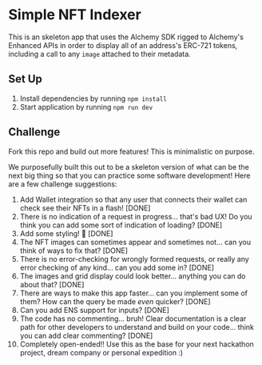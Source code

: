 # Simple NFT Indexer

This is an skeleton app that uses the Alchemy SDK rigged to Alchemy's Enhanced APIs in order to display all of an address's ERC-721 tokens, including a call to any `image` attached to their metadata.

## Set Up

1. Install dependencies by running `npm install`
2. Start application by running `npm run dev`

## Challenge

Fork this repo and build out more features! This is minimalistic on purpose.

We purposefully built this out to be a skeleton version of what can be the next big thing so that you can practice some software development! Here are a few challenge suggestions:

1. Add Wallet integration so that any user that connects their wallet can check see their NFTs in a flash! [DONE]
2. There is no indication of a request in progress... that's bad UX! Do you think you can add some sort of indication of loading? [DONE]
3. Add some styling! 🎨 [DONE]
4. The NFT images can sometimes appear and sometimes not... can you think of ways to fix that? [DONE]
5. There is no error-checking for wrongly formed requests, or really any error checking of any kind... can you add some in? [DONE]
6. The images and grid display could look better... anything you can do about that? [DONE]
7. There are ways to make this app faster... can you implement some of them? How can the query be made _even_ quicker? [DONE]
8. Can you add ENS support for inputs? [DONE]
9. The code has no commenting... bruh! Clear documentation is a clear path for other developers to understand and build on your code... think you can add clear commenting? [DONE]
10. Completely open-ended!! Use this as the base for your next hackathon project, dream company or personal expedition :)
